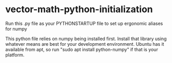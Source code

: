 # vector-math-python-initialization
Run this .py file as your PYTHONSTARTUP file to set up ergonomic aliases for numpy

This python file relies on numpy being installed first.  Install that library using whatever means are best for your development environment.  Ubuntu has it available from apt, so run "sudo apt install python-numpy" if that is your platform.
